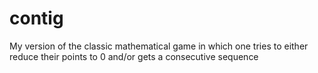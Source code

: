 # contig
My version of the classic mathematical game in which one tries to either reduce their points to 0 and/or gets a consecutive sequence
